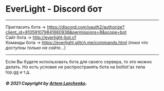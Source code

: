 # EverLight - Discord бот

-------------------------------------------
Пригласить бота -> https://discord.com/oauth2/authorize?client_id=810591079841660938&permissions=8&scope=bot <br>
Сайт бота -> http://everlight-bot.cf <br>
Команды бота -> https://everlight.glitch.me/commands.html (*пока что доступны только на сайте...*)

-------------------------------------------

Если Вы будете использовать бота для своего сервера, то это можно делать. Но есть условие не распространять бота на botlist'ах типа top.gg и т.д. <br>
###### **&copy; 2021 Copyright by [Artem Larchenko](https://artem-009.github.io/).**
